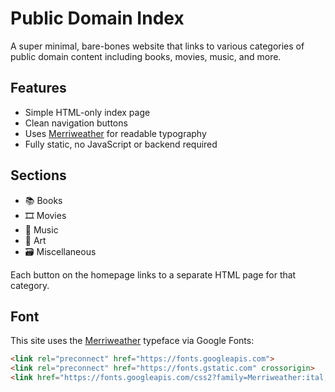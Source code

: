 # Public Domain Index

A super minimal, bare-bones website that links to various categories of public domain content including books, movies, music, and more.

## Features

- Simple HTML-only index page
- Clean navigation buttons
- Uses [Merriweather](https://fonts.google.com/specimen/Merriweather) for readable typography
- Fully static, no JavaScript or backend required

## Sections

- 📚 Books
- 🎞️ Movies
- 🎵 Music
- 🎨 Art
- 🗃️ Miscellaneous

Each button on the homepage links to a separate HTML page for that category.

## Font

This site uses the [Merriweather](https://fonts.google.com/specimen/Merriweather) typeface via Google Fonts:

```html
<link rel="preconnect" href="https://fonts.googleapis.com">
<link rel="preconnect" href="https://fonts.gstatic.com" crossorigin>
<link href="https://fonts.googleapis.com/css2?family=Merriweather:ital,opsz,wght@0,18..144,300..900;1,18..144,300..900&display=swap" rel="stylesheet">
